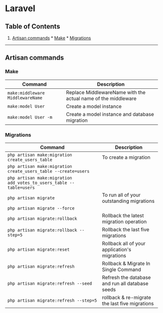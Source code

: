 # Laravel

## Table of Contents

  1. [Artisan commands](#artisan-commands)
    * [Make](#make)
    * [Migrations](#migrations)

---
## Artisan commands

### Make
| Command | Description |
| --------- | ------- |
|  `make:middleware MiddlewareName` | Replace MiddlewareName with the actual name of the middleware |
|  `make:model User` | Create a model instance |
|  `make:model User -m` | Create a model instance and database migration|


### Migrations
| Command | Description |
| --------- | ------- |
|  `php artisan make:migration create_users_table` | To create a migration |
|  `php artisan make:migration create_users_table --create=users` |  |
|  `php artisan make:migration add_votes_to_users_table --table=users` |  |
|  `php artisan migrate` | To run all of your outstanding migrations |
|  `php artisan migrate --force` |  |
|  `php artisan migrate:rollback` | Rollback the latest migration operation |
|  `php artisan migrate:rollback --step=5` | Rollback the last five migrations |
|  `php artisan migrate:reset` | Rollback  all of your application's migrations |
|  `php artisan migrate:refresh` | Rollback & Migrate In Single Command |
|  `php artisan migrate:refresh --seed` | Refresh the database and run all database seeds |
|  `php artisan migrate:refresh --step=5` | rollback & re-migrate the last five migrations|
